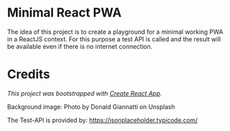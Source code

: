 # Minimal React PWA

The idea of this project is to create a playground for a minimal working PWA in a ReactJS context. For this purpose a test API is called and the result will be available even if there is no internet connection.

# Credits

_This project was bootstrapped with [Create React App](https://github.com/facebook/create-react-app)._

Background image: Photo by Donald Giannatti on Unsplash

The Test-API is provided by: https://jsonplaceholder.typicode.com/
